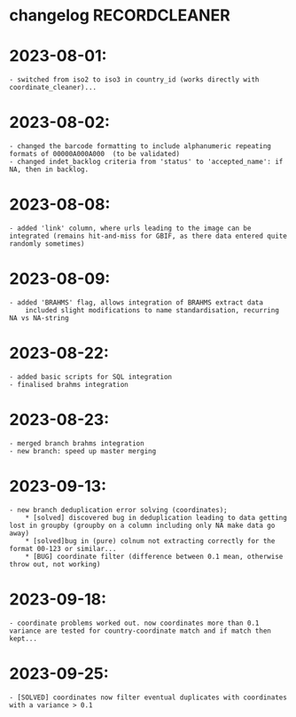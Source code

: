 # changelog RECORDCLEANER


# 2023-08-01:
    - switched from iso2 to iso3 in country_id (works directly with coordinate_cleaner)...

# 2023-08-02:
    - changed the barcode formatting to include alphanumeric repeating formats of 00000A000A000  (to be validated)
    - changed indet_backlog criteria from 'status' to 'accepted_name': if NA, then in backlog.

# 2023-08-08:
    - added 'link' column, where urls leading to the image can be integrated (remains hit-and-miss for GBIF, as there data entered quite randomly sometimes)
    
# 2023-08-09:
    - added 'BRAHMS' flag, allows integration of BRAHMS extract data
        included slight modifications to name standardisation, recurring NA vs NA-string 

# 2023-08-22:
    - added basic scripts for SQL integration
    - finalised brahms integration

# 2023-08-23:
    - merged branch brahms integration
    - new branch: speed up master merging

# 2023-09-13:
    - new branch deduplication error solving (coordinates);
        * [solved] discovered bug in deduplication leading to data getting lost in groupby (groupby on a column including only NA make data go away)
        * [solved]bug in (pure) colnum not extracting correctly for the format 00-123 or similar...
        * [BUG] coordinate filter (difference between 0.1 mean, otherwise throw out, not working)

# 2023-09-18:
    - coordinate problems worked out. now coordinates more than 0.1 variance are tested for country-coordinate match and if match then kept...

# 2023-09-25:
    - [SOLVED] coordinates now filter eventual duplicates with coordinates with a variance > 0.1